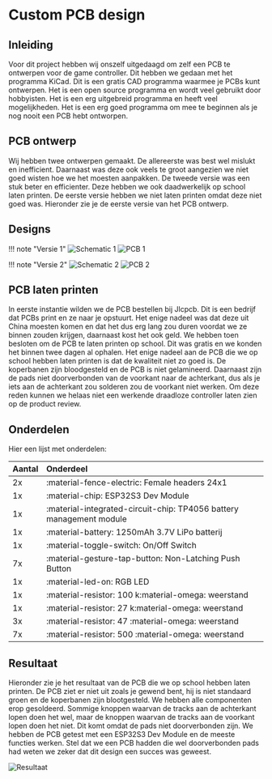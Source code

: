 # Custom PCB design

## Inleiding
Voor dit project hebben wij onszelf uitgedaagd om zelf een PCB te ontwerpen voor de game controller. Dit hebben we gedaan met het programma KiCad. Dit is een gratis CAD programma waarmee je PCBs kunt ontwerpen. Het is een open source programma en wordt veel gebruikt door hobbyisten. Het is een erg uitgebreid programma en heeft veel mogelijkheden. Het is een erg goed programma om mee te beginnen als je nog nooit een PCB hebt ontworpen.

## PCB ontwerp
Wij hebben twee ontwerpen gemaakt. De allereerste was best wel mislukt en inefficient. Daarnaast was deze ook veels te groot aangezien we niet goed wisten hoe we het moesten aanpakken. De tweede versie was een stuk beter en efficienter. Deze hebben we ook daadwerkelijk op school laten printen. De eerste versie hebben we niet laten printen omdat deze niet goed was. Hieronder zie je de eerste versie van het PCB ontwerp.

## Designs

!!! note "Versie 1"
    ![Schematic 1](https://cdn.discordapp.com/attachments/1152210205300502610/1198747612606636174/Screenshot_2024-01-21_225229.png?ex=65c007b6&is=65ad92b6&hm=cb50ddd39449419919133d1c0102599f8908b506af5705e723f72f337574dec3&) ![PCB 1](https://cdn.discordapp.com/attachments/1152210205300502610/1198747612153663549/Screenshot_2024-01-21_225155.png?ex=65c007b6&is=65ad92b6&hm=fbdf98bd1676144468f3f3767e7c4e5a628bab1f37b4a3205c2a2138f64c603f&)

!!! note "Versie 2"
    ![Schematic 2](https://cdn.discordapp.com/attachments/1152210205300502610/1198747613114155062/Screenshot_2024-01-21_225315.png?ex=65c007b6&is=65ad92b6&hm=087016560255757fe091124a10b7023f7c2b98631fbec5ea09defd8ba918a997&) ![PCB 2](https://cdn.discordapp.com/attachments/1152210205300502610/1198747613437120512/Screenshot_2024-01-21_225353.png?ex=65c007b6&is=65ad92b6&hm=09ca77374d13c8b267088411e4f52ef6a03b958ab0356ca70575b07c336f69f2&)

## PCB laten printen
In eerste instantie wilden we de PCB bestellen bij Jlcpcb. Dit is een bedrijf dat PCBs print en ze naar je opstuurt. Het enige nadeel was dat deze uit China moesten komen en dat het dus erg lang zou duren voordat we ze binnen zouden krijgen, daarnaast kost het ook geld. We hebben toen besloten om de PCB te laten printen op school. Dit was gratis en we konden het binnen twee dagen al ophalen. Het enige nadeel aan de PCB die we op school hebben laten printen is dat de kwaliteit niet zo goed is. De koperbanen zijn bloodgesteld en de PCB is niet gelamineerd. Daarnaast zijn de pads niet doorverbonden van de voorkant naar de achterkant, dus als je iets aan de achterkant zou solderen zou de voorkant niet werken. Om deze reden kunnen we helaas niet een werkende draadloze controller laten zien op de product review.

## Onderdelen
Hier een lijst met onderdelen:

| Aantal | Onderdeel                                                            |
| :----- | :------------------------------------------------------------------- |
| 2x     | :material-fence-electric: Female headers 24x1                        |
| 1x     | :material-chip: ESP32S3 Dev Module                                   |
| 1x     | :material-integrated-circuit-chip: TP4056 battery management module  |
| 1x     | :material-battery: 1250mAh 3.7V LiPo batterij                        |
| 1x     | :material-toggle-switch: On/Off Switch                               |
| 7x     | :material-gesture-tap-button: Non-Latching Push Button               |
| 1x     | :material-led-on: RGB LED                                            |
| 1x     | :material-resistor: 100 k:material-omega: weerstand                  |
| 1x     | :material-resistor: 27 k:material-omega: weerstand                   |
| 3x     | :material-resistor: 47 :material-omega: weerstand                    |
| 7x     | :material-resistor: 500 :material-omega: weerstand                   |

  

## Resultaat
Hieronder zie je het resultaat van de PCB die we op school hebben laten printen. De PCB ziet er niet uit zoals je gewend bent, hij is niet standaard groen en de koperbanen zijn blootgesteld. We hebben alle componenten erop gesoldeerd. Sommige knoppen waarvan de tracks aan de achterkant lopen doen het wel, maar de knoppen waarvan de tracks aan de voorkant lopen doen het niet. Dit komt omdat de pads niet doorverbonden zijn. We hebben de PCB getest met een ESP32S3 Dev Module en de meeste functies werken. Stel dat we een PCB hadden die wel doorverbonden pads had weten we zeker dat dit design een succes was geweest.

![Resultaat](https://cdn.discordapp.com/attachments/1152210205300502610/1199065978575790140/20240121_222201.jpg?ex=65c13036&is=65aebb36&hm=a450b57e151ee18286a068134f5536691f9fcd6993f0c9ff76e69350e373969a&)
